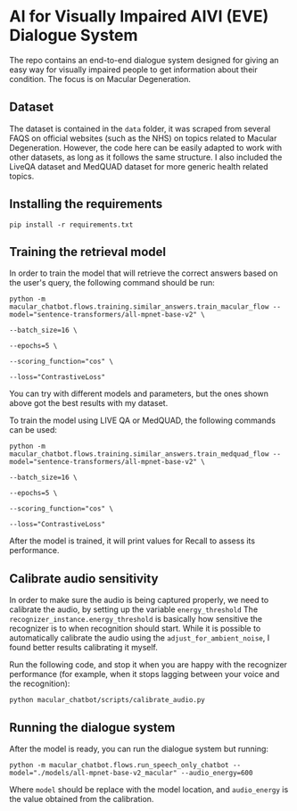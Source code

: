 # AI for Visually Impaired AIVI (EVE) Dialogue System

The repo contains an end-to-end dialogue system designed for giving an easy way for visually impaired people to get information about their condition. The focus is on Macular Degeneration.

## Dataset

The dataset is contained in the ```data``` folder, it was scraped from several FAQS on official websites (such as the NHS) on topics related to Macular Degeneration. However, the code here can be easily adapted to work with other datasets, as long as it follows the same structure. I also included the LiveQA dataset and MedQUAD dataset for more generic health related topics.

## Installing the requirements

```
pip install -r requirements.txt
```

## Training the retrieval model

In order to train the model that will retrieve the correct answers based on the user's query, the following command should be run:

```
python -m macular_chatbot.flows.training.similar_answers.train_macular_flow --model="sentence-transformers/all-mpnet-base-v2" \
                                                                            --batch_size=16 \
                                                                            --epochs=5 \
                                                                            --scoring_function="cos" \
                                                                            --loss="ContrastiveLoss"

```

You can try with different models and parameters, but the ones shown above got the best results with my dataset.

To train the model using LIVE QA or MedQUAD, the following commands can be used:

```
python -m macular_chatbot.flows.training.similar_answers.train_medquad_flow --model="sentence-transformers/all-mpnet-base-v2" \
                                                                            --batch_size=16 \
                                                                            --epochs=5 \
                                                                            --scoring_function="cos" \
                                                                            --loss="ContrastiveLoss"

```

After the model is trained, it will print values for Recall to assess its performance.

## Calibrate audio sensitivity

In order to make sure the audio is being captured properly, we need to calibrate the audio, by setting up the variable `energy_threshold`
The `recognizer_instance.energy_threshold` is basically how sensitive the recognizer is to when recognition should start. While it is possible to automatically calibrate the audio using the `adjust_for_ambient_noise`, I found better results calibrating it myself.

Run the following code, and stop it when you are happy with the recognizer performance (for example, when it stops lagging between your voice and the recognition):

```
python macular_chatbot/scripts/calibrate_audio.py
```

## Running the dialogue system

After the model is ready, you can run the dialogue system but running:

```
python -m macular_chatbot.flows.run_speech_only_chatbot --model="./models/all-mpnet-base-v2_macular" --audio_energy=600
```

Where `model` should be replace with the model location, and `audio_energy` is the value obtained from the calibration.
